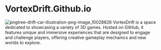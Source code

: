 # VortexDrift.Github.io
![pngtree-drift-car-illustration-png-image_10028826](https://github.com/user-attachments/assets/358c0fca-d564-48c2-940d-2a970e4cc440)
VortexDrift is a space dedicated to showcasing a variety of 3D games. Hosted on GitHub, it features unique and immersive experiences that are designed to engage and challenge players, offering creative gameplay mechanics and new worlds to explore.
